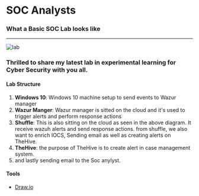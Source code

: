 # SOC Analysts

### What a Basic SOC Lab looks like
----

![lab](https://github.com/elijahakintade/Labs/assets/68931398/208b0948-3ac9-4ceb-a4ab-871aee1c18c1)

### Thrilled to share my latest lab in experimental learning for Cyber Security with you all.

#### Lab Structure

1. **Windows 10**: Windows 10 machine setup to send events to Wazur manager
2. **Wazur Manger**: Wazur manager is sitted on the cloud and it's used to trigger alerts and perform response actions
3. **Shuffle**: This is also sitting on the cloud as seen in the above diagram. It receive wazuh alerts and send response actions. from shuffle, we also want to enrich IOCS, Sending email as well as creating alerts on TheHive.
4. **TheHive**: the purpose of TheHive is to create alert in case management system.
5. and lastly sending email to the Soc anylyst.

#### Tools

-  [Draw.io](https://app.diagrams.net)

